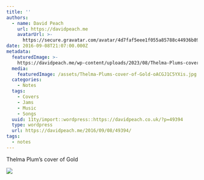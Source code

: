 ```yaml
---
title: ''
authors:
  - name: David Peach
    url: https://davidpeach.me
    avatarUrl: >-
      https://secure.gravatar.com/avatar/4d7faf5eee1f055a85788c44936b8995eaab6dfb004e7854ec747ccb272e91ee?s=96&d=mm&r=g
date: 2016-09-08T21:07:00.000Z
metadata:
  featuredImage: >-
    https://davidpeach.me/wp-content/uploads/2023/08/Thelma-Plums-cover-of-Gold.jpg
  media:
    featuredImage: /assets/Thelma-Plums-cover-of-Gold-oACGJ1C5YXis.jpg
  categories:
    - Notes
  tags:
    - Covers
    - Jams
    - Music
    - Songs
  uuid: 11ty/import::wordpress::https://davidpeach.co.uk/?p=49394
  type: wordpress
  url: https://davidpeach.me/2016/09/08/49394/
tags:
  - notes
---
```

Thelma Plum’s cover of Gold

[![](/assets/Thelma-Plums-cover-of-Gold-300-UHH84ldKhoAb.jpg)](/assets/Thelma-Plums-cover-of-Gold-300-UHH84ldKhoAb.jpg)